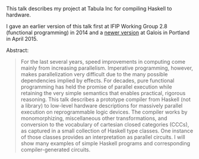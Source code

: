 This talk describes my project at Tabula Inc for compiling Haskell to hardware.

I gave an earlier version of this talk first at IFIP Working Group 2.8 (functional programming) in 2014 and a [newer version](https://galois.com/blog/2015/04/tech-talk-haskell-hardware-via-cccs/) at Galois in Portland in April 2015.

Abstract:

 <blockquote>

For the last several years, speed improvements in computing come mainly from increasing parallelism. Imperative programming, however, makes parallelization very difficult due to the many possible dependencies implied by effects. For decades, pure functional programming has held the promise of parallel execution while retaining the very simple semantics that enables practical, rigorous reasoning. This talk describes a prototype compiler from Haskell (not a library) to low-level hardware descriptions for massively parallel execution on reprogrammable logic devices. The compiler works by monomorphizing, miscellaneous other transformations, and conversion to the vocabulary of cartesian closed categories (CCCs), as captured in a small collection of Haskell type classes. One instance of those classes provides an interpretation as parallel circuits. I will show many examples of simple Haskell programs and corresponding compiler-generated circuits.

 </blockquote>
